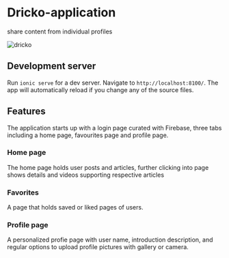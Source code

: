 # Dricko-application
share content from individual profiles

![dricko](https://user-images.githubusercontent.com/78843321/132961730-c1962a41-9143-4733-96c7-9b226ce661d9.gif)


## Development server

Run `ionic serve` for a dev server. Navigate to `http://localhost:8100/`. The app will automatically reload if you change any of the source files.

## Features

The application starts up with a login page curated with Firebase, three tabs including a home page, favourites page and profile page.

### Home page

The home page holds user posts and articles, further clicking into page shows details and videos supporting respective articles

### Favorites

A page that holds saved or liked pages of users.

### Profile page

A personalized profie page with user name, introduction  description, and regular options to upload profile pictures with gallery or camera.  
